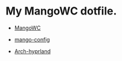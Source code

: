 # My MangoWC dotfile.

- [MangoWC](https://github.com/DreamMaoMao/mangowc)

- [mango-config](https://github.com/DreamMaoMao/mango-config)

- [Arch-hyprland](https://github.com/JaKooLit/Arch-Hyprland)

